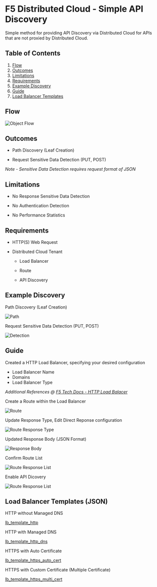 # F5 Distributed Cloud - Simple API Discovery

Simple method for providing API Discovery via Distributed Cloud for APIs that are not proxied by Distributed Cloud.

## Table of Contents
1. [Flow](#flow)
2. [Outcomes](#outcomes)
3. [Limitations](#limitations)
4. [Requirements](#requirements)
5. [Example Discovery](#example-discovery)
6. [Guide](#guide)
7. [Load Balancer Templates](#load-balancer-templates)

## Flow

![Object Flow](https://github.com/stockerts/f5xc-app-discovery/blob/main/static/flow.png)

## Outcomes

- Path Discovery (Leaf Creation)

- Request Sensitive Data Detection (PUT, POST)

_Note - Sensitive Data Detection requires request format of JSON_

## Limitations

- No Response Sensitive Data Detection

- No Authentication Detection

- No Performance Statistics

## Requirements

- HTTP(S) Web Request

- Distributed Cloud Tenant

  -	Load Balancer

  -	Route

  -	API Discovery

## Example Discovery

Path Discovery (Leaf Creation)

![Path](static/leaf.jpg)

Request Sensitive Data Detection (PUT, POST)

![Detection](static/discovery.jpg)

## Guide

Created a HTTP Load Balancer, specifying your desired configuration
-	Load Balancer Name
-	Domains
-	Load Balancer Type

_Additional References @ [F5 Tech Docs - HTTP Load Balacer](https://docs.cloud.f5.com/docs/how-to/app-networking/http-load-balancer)_

Create a Route within the Load Balancer

![Route](static/route.jpg)

Update Response Type, Edit Direct Reponse configuration

![Route Response Type](static/route_type_response.jpg)

Updated Response Body (JSON Format)

![Response Body](static/response_body.jpg)

Confirm Route List

![Route Response List](static/route_response.jpg)

Enable API Dicovery

![Route Response List](static/discovery_enabled.jpg)

## Load Balancer Templates (JSON)

HTTP without Managed DNS

[lb_template_http](lb_template_http.json)

HTTP with Managed DNS

[lb_template_http_dns](lb_template_http_dns.json)

HTTPS with Auto Certificate

[lb_template_https_auto_cert](lb_template_https_auto_cert.json)

HTTPS with Custom Certificate (Multiple Certificate)

[lb_template_https_multi_cert](lb_template_https_multi_cert.json)